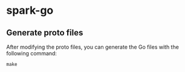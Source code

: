 # spark-go

## Generate proto files

After modifying the proto files, you can generate the Go files with the following command:

```
make
```
